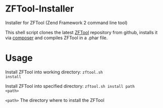 ZFTool-Installer
================

Installer for ZFTool (Zend Framework 2 command line tool)

This shell script clones the latest <a href="https://github.com/zendframework/ZFTool" target="_blank">ZFTool</a> repository from github, installs it via <a href="https://getcomposer.org" target="_blank">composer</a> and compiles ZFTool in a .phar file.

Usage
=====

Install ZFTool into working directory:
<code>zftool.sh install</code>

Install ZFTool into specified directory:
<code>zftool.sh install path &lt;path&gt;</code>

<code>&lt;path&gt;</code>	The directory where to install the ZFTool
